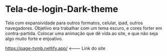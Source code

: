 # Tela-de-login-Dark-theme
Tela com expansividade para outros formatos, celular, ipad, outros navegadores.
Objetivo era trabalhar com um tema escuro, e cores forter em contra-partida.
Colocar uma animação que dê vida ao site, e que não seja algo muito forte e enjoativo. 


https://page-tvmb.netlify.app/ <--- Link do site 
